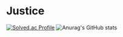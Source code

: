 # Justice

[![Solved.ac Profile](http://mazassumnida.wtf/api/v2/generate_badge?boj=justice7)](https://solved.ac/justice7/)
![Anurag's GitHub stats](https://github-readme-stats.vercel.app/api?username=justice-7&show_icons=true&theme=gruvbox)
